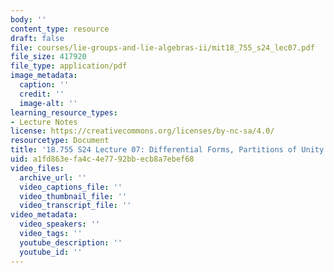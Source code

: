 ```yaml
---
body: ''
content_type: resource
draft: false
file: courses/lie-groups-and-lie-algebras-ii/mit18_755_s24_lec07.pdf
file_size: 417920
file_type: application/pdf
image_metadata:
  caption: ''
  credit: ''
  image-alt: ''
learning_resource_types:
- Lecture Notes
license: https://creativecommons.org/licenses/by-nc-sa/4.0/
resourcetype: Document
title: '18.755 S24 Lecture 07: Differential Forms, Partitions of Unity  '
uid: a1fd863e-fa4c-4e77-92bb-ecb8a7ebef68
video_files:
  archive_url: ''
  video_captions_file: ''
  video_thumbnail_file: ''
  video_transcript_file: ''
video_metadata:
  video_speakers: ''
  video_tags: ''
  youtube_description: ''
  youtube_id: ''
---
```


